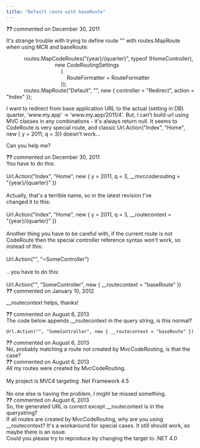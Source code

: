 ```yaml
---
title: "Default route with baseRoute"
---
```

<div id="comment-718635" class="discussion-comment op">
   <div class="discussion-header"><b>??</b> commented on 
      <time datetime="2011-12-30T04:08:25.137-08:00" title="2011-12-30T04:08:25.137-08:00">December 30, 2011</time>
   </div>
   <div class="discussion-message">
<p>It's strange trouble with trying to define route &quot;&quot; with routes.MapRoute when using MCR and baseRoute:</p>
<p>&nbsp;&nbsp;&nbsp; &nbsp;&nbsp;&nbsp; &nbsp;&nbsp;&nbsp; routes.MapCodeRoutes(&quot;{year}/{quarter}&quot;, typeof (HomeController),<br>
&nbsp;&nbsp;&nbsp; &nbsp;&nbsp;&nbsp; &nbsp;&nbsp;&nbsp; &nbsp;&nbsp;&nbsp;&nbsp;&nbsp;&nbsp;&nbsp;&nbsp;&nbsp;&nbsp;&nbsp;&nbsp;&nbsp;&nbsp;&nbsp;&nbsp;&nbsp;&nbsp;&nbsp;&nbsp; new CodeRoutingSettings<br>
&nbsp;&nbsp;&nbsp; &nbsp;&nbsp;&nbsp; &nbsp;&nbsp;&nbsp; &nbsp;&nbsp;&nbsp;&nbsp;&nbsp;&nbsp;&nbsp;&nbsp;&nbsp;&nbsp;&nbsp;&nbsp;&nbsp;&nbsp;&nbsp;&nbsp;&nbsp;&nbsp;&nbsp;&nbsp; &nbsp;&nbsp;&nbsp; {<br>
&nbsp;&nbsp;&nbsp; &nbsp;&nbsp;&nbsp; &nbsp;&nbsp;&nbsp; &nbsp;&nbsp;&nbsp;&nbsp;&nbsp;&nbsp;&nbsp;&nbsp;&nbsp;&nbsp;&nbsp;&nbsp;&nbsp;&nbsp;&nbsp;&nbsp;&nbsp;&nbsp;&nbsp;&nbsp; &nbsp;&nbsp;&nbsp; &nbsp;&nbsp;&nbsp; RouteFormatter = RouteFormatter<br>
&nbsp;&nbsp;&nbsp; &nbsp;&nbsp;&nbsp; &nbsp;&nbsp;&nbsp; &nbsp;&nbsp;&nbsp;&nbsp;&nbsp;&nbsp;&nbsp;&nbsp;&nbsp;&nbsp;&nbsp;&nbsp;&nbsp;&nbsp;&nbsp;&nbsp;&nbsp;&nbsp;&nbsp;&nbsp; &nbsp;&nbsp;&nbsp; });<br>
&nbsp;&nbsp;&nbsp; &nbsp;&nbsp;&nbsp; &nbsp;&nbsp;&nbsp; routes.MapRoute(&quot;Default&quot;, &quot;&quot;, new { controller = &quot;Redirect&quot;, action = &quot;Index&quot; });</p>
<p>I want to redirect from base application URL to the actual (setting in DB) quarter, 'www.my.app' -&gt; 'www.my.app/2011/4'. But, I can't build url using MVC classes in any combinations - it's always return null. It seems to CodeRoute is very special route,
 and classic Url.Action(&quot;Index&quot;, &quot;Home&quot;, new { y = 2011, q = 3}) doesn't work...</p>
<p>Can you help me?</p>
</div>
</div>
<div id="comment-718738" class="discussion-comment">
   <div class="discussion-header"><b>??</b> commented on 
      <time datetime="2011-12-30T08:15:43.017-08:00" title="2011-12-30T08:15:43.017-08:00">December 30, 2011</time>
   </div>
   <div class="discussion-message">You have to do this:<br>
<br>
Url.Action(&quot;Index&quot;, &quot;Home&quot;, new { y = 2011, q = 3, __mvccoderouting =<br>
&quot;{year}/{quarter}&quot; })<br>
<br>
Actually, that's a terrible name, so in the latest revision I've<br>
changed it to this:<br>
<br>
Url.Action(&quot;Index&quot;, &quot;Home&quot;, new { y = 2011, q = 3, __routecontext =<br>
&quot;{year}/{quarter}&quot; })<br>
<br>
Another thing you have to be careful with, if the current route is not<br>
CodeRoute then the special controller reference syntax won't work, so<br>
instead of this:<br>
<br>
Url.Action(&quot;&quot;, &quot;~SomeController&quot;)<br>
<br>
.. you have to do this:<br>
<br>
Url.Action(&quot;&quot;, &quot;SomeController&quot;, new { __routecontext = &quot;baseRoute&quot; })</div>
</div>
<div id="comment-722956" class="discussion-comment">
   <div class="discussion-header"><b>??</b> commented on 
      <time datetime="2012-01-10T01:43:13.293-08:00" title="2012-01-10T01:43:13.293-08:00">January 10, 2012</time>
   </div>
   <div class="discussion-message"><p>__routecontext helps, thanks!</p></div>
</div>
<div id="comment-1077133" class="discussion-comment">
   <div class="discussion-header"><b>??</b> commented on 
      <time datetime="2013-08-06T01:20:38.893-07:00" title="2013-08-06T01:20:38.893-07:00">August 6, 2013</time>
   </div>
   <div class="discussion-message">The code below appends __routecontext in the query string, is this normal?<br />
<pre><code>Url.Action(&quot;&quot;, &quot;SomeController&quot;, new { __routecontext = &quot;baseRoute&quot; })</code></pre>

</div>
</div>
<div id="comment-1077226" class="discussion-comment">
   <div class="discussion-header"><b>??</b> commented on 
      <time datetime="2013-08-06T05:52:34.273-07:00" title="2013-08-06T05:52:34.273-07:00">August 6, 2013</time>
   </div>
   <div class="discussion-message">No, probably matching a route not created by MvcCodeRouting, is that the case?<br />
</div>
</div>
<div id="comment-1077254" class="discussion-comment">
   <div class="discussion-header"><b>??</b> commented on 
      <time datetime="2013-08-06T06:56:23.47-07:00" title="2013-08-06T06:56:23.47-07:00">August 6, 2013</time>
   </div>
   <div class="discussion-message">All my routes were created by MvcCodeRouting.<br />
<br />
My project is MVC4 targeting .Net Framework 4.5<br />
<br />
No one else is having the problem, I might be missed something.<br />
</div>
</div>
<div id="comment-1077266" class="discussion-comment">
   <div class="discussion-header"><b>??</b> commented on 
      <time datetime="2013-08-06T07:18:50.307-07:00" title="2013-08-06T07:18:50.307-07:00">August 6, 2013</time>
   </div>
   <div class="discussion-message">So, the generated URL is correct except __routecontext is in the querystring?<br />
If all routes are created by MvcCodeRouting, why are you using __routecontext? It's a workaround for special cases. It still should work, so maybe there is an issue.<br />
Could you please try to reproduce by changing the target to .NET 4.0<br />
</div>
</div>